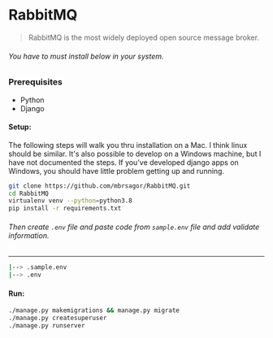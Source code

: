 # RabbitMQ
> RabbitMQ is the most widely deployed open source message broker.

###### You have to must install below in your system.

### Prerequisites
- Python
- Django

#### Setup:

The following steps will walk you thru installation on a Mac. I think linux should be similar. It's also possible to develop on a Windows machine, but I have not documented the steps. If you've developed django apps on Windows, you should have little problem getting up and running.

```bash
git clone https://github.com/mbrsagor/RabbitMQ.git
cd RabbitMQ
virtualenv venv --python=python3.8
pip install -r requirements.txt
```

###### Then create ``.env`` file and paste code from `sample.env` file and add validate information.

-------------------------------------------
```bash
|--> .sample.env
|--> .env
```

#### Run:
```bash
./manage.py makemigrations && manage.py migrate
./manage.py createsuperuser
./manage.py runserver
```
